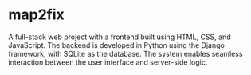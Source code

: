# map2fix
A full-stack web project with a frontend built using HTML, CSS, and JavaScript. The backend is developed in Python using the Django framework, with SQLite as the database. The system enables seamless interaction between the user interface and server-side logic.

